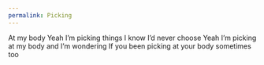```yaml
---
permalink: Picking
---
```

At my body
Yeah I’m picking things I know I’d never choose 
Yeah I’m picking at my body and I’m wondering 
If you been picking at your body sometimes too